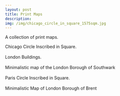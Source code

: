 ```yaml
---
layout: post
title: Print Maps
description:
img: /img/chicago_circle_in_square_1575sqm.jpg
---
```


A collection of print maps. 

<img src="chicago_circle_in_square_1575sqm.jpg"
     alt=""
     style="float: left; margin-right: 10px;" />

<div class="img_row">
	<img class="col three" src="{{ site.baseurl }}/img/chicago_circle_in_square_1575sqm.jpg" alt="" title=""/>
</div>
<div class="col three caption">
	Chicago Circle Inscribed in Square.
</div>

<br>

<div class="img_row">
	<img class="col three" src="{{ site.baseurl }}/img/greater_london_building_footprints.jpg" alt="" title=""/>
</div>
<div class="col three caption">
	London Buildings.
</div>

<br>

<div class="img_row">
	<img class="col three" src="{{ site.baseurl }}/img/southwark.jpeg" alt="" title=""/>
</div>
<div class="col three caption">
	Minimalistic map of the London Borough of Southwark
</div>

<br>

<div class="img_row">
	<img class="col three" src="{{ site.baseurl }}/img/paris_arc_circle_in_square.jpg" alt="" title=""/>
</div>
<div class="col three caption">
	Paris Circle Inscribed in Square.
</div>

<br>

<div class="img_row">
	<img class="col three" src="{{ site.baseurl }}/img/brent.jpeg" alt="" title=""/>
</div>
<div class="col three caption">
	Minimalistic Map of London Borough of Brent
</div>
